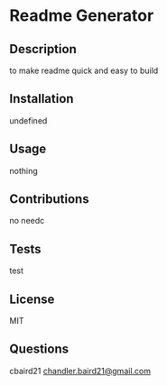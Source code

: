 # Readme Generator

## Description

to make readme quick and easy to build

## Installation

undefined

## Usage

nothing

## Contributions

no needc

## Tests

test

## License

MIT

## Questions

cbaird21 chandler.baird21@gmail.com
